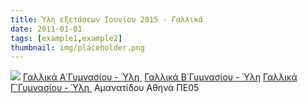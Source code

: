 ```yaml
---
title: Ύλη εξετάσεων Ιουνίου 2015 - Γαλλικά
date: 2011-01-01
tags: [example1,example2]
thumbnail: img/placeholder.png
---
```

![](http://3.bp.blogspot.com/-tQkY2nunWEE/VT9KhgfEIdI/AAAAAAAAAWQ/-QZXz0s7XhI/s1600/%CE%93%CE%B1%CE%BB%CE%BB%CE%B9%CE%BA%CE%AC.jpg) 
[Γαλλικά Α΄Γυμνασίου - Ύλη ](https://drive.google.com/open?id=0BymwTTWt26-jb2tiTWV1ZVJFNmM&authuser=0) 
[Γαλλικά Β΄Γυμνασίου - Ύλη](https://drive.google.com/open?id=0BymwTTWt26-jaWtjWXFObndxU1U&authuser=0) 
[Γαλλικά Γ΄Γυμνασίου - Ύλη ](https://drive.google.com/open?id=0BymwTTWt26-jRUF0M0xWVVM0OGM&authuser=0) 
Αμανατίδου Αθηνά ΠΕ05
